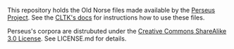 This repository holds the Old Norse files made available by the [Perseus Project](http://www.perseus.tufts.edu/hopper/opensource/download). See the [CLTK's docs](http://docs.cltk.org) for instructions how to use these files.

Perseus's corpora are distrubuted under the [Creative Commons ShareAlike 3.0 License](http://creativecommons.org/licenses/by-sa/3.0/us/). See LICENSE.md for details.
